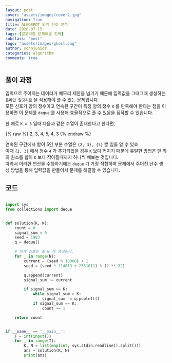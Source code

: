```yaml
---
layout: post
cover: "assets/images/cover2.jpg"
navigation: True
title: ALGOSPOT 외계 신호 분석
date: 2020-07-15
tags: [알고리즘 문제해결 전략]
subclass: "post"
logo: "assets/images/ghost.png"
author: sohnjunior
categories: algorithm
comments: true
---
```


## 풀이 과정

입력으로 주어지는 데이터가 메모리 제한을 넘기기 때문에 입력값을 그때그때 생성하는 `온라인 알고리즘` 을 적용해야 풀 수 있는 문제입니다. <br>
모든 신호가 양의 정수이고 연속된 구간이 특정 양의 정수 `K` 를 만족해야 한다는 점을 이용하면 이 문제를 `deque` 를 사용해 효율적으로 풀 수 있음을 짐작할 수 있습니다. <br>

한 예로 `K = 5` 일때 다음과 같은 수열이 존재한다고 한다면, <br>

{% raw %}
2, 3, 4, 5, 4, 3
{% endraw %}

연속된 구간에서 합이 5인 부분 수열은 `{2, 3}, {5}` 뿐 임을 알 수 있죠. <br>
이때 `{2, 3}` 에서 정수 `4` 가 추가되었을 경우 `K` 보다 커지기 때문에 유일한 방법은 맨 앞의 원소를 합이 `K` 보다 작아질때까지 하나씩 빼보는 것입니다. <br>
따라서 이러한 연산을 수행하기에는 `deque` 가 가장 적합하며 문제에서 주어진 난수 생성 방법을 통해 입력값을 만들어서 문제를 해결할 수 있습니다. <br>

## 코드

```python

import sys
from collections import deque


def solution(K, N):
    count = 0
    signal_sum = 0
    seed = 1983
    q = deque()

    # 외계 신호는 총 N 개 생성된다.
    for _ in range(N):
        current = (seed % 10000) + 1
        seed = (seed * 214013 + 2531011) % (2 ** 32)

        q.append(current)
        signal_sum += current

        if signal_sum >= K:
            while signal_sum > K:
                signal_sum -= q.popleft()
            if signal_sum == K:
                count += 1

    return count


if __name__ == '__main__':
    T = int(input())
    for _ in range(T):
        K, N = list(map(int, sys.stdin.readline().split()))
        ans = solution(K, N)
        print(ans)

```

